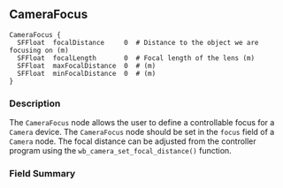 ## CameraFocus


```
CameraFocus {
  SFFloat  focalDistance     0  # Distance to the object we are focusing on (m)
  SFFloat  focalLength       0  # Focal length of the lens (m)
  SFFloat  maxFocalDistance  0  # (m)
  SFFloat  minFocalDistance  0  # (m)
}
```

### Description

The `CameraFocus` node allows the user to define a controllable focus for a
`Camera` device. The `CameraFocus` node should be set in the `focus` field of a
`Camera` node. The focal distance can be adjusted from the controller program
using the `wb_camera_set_focal_distance()` function.

### Field Summary

